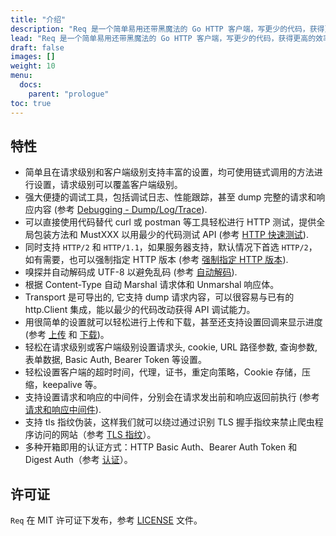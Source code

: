 ```yaml
---
title: "介绍"
description: "Req 是一个简单易用还带黑魔法的 Go HTTP 客户端，写更少的代码，获得更高的效率."
lead: "Req 是一个简单易用还带黑魔法的 Go HTTP 客户端，写更少的代码，获得更高的效率."
draft: false
images: []
weight: 10
menu:
  docs:
    parent: "prologue"
toc: true
---
```


## 特性

* 简单且在请求级别和客户端级别支持丰富的设置，均可使用链式调用的方法进行设置，请求级别可以覆盖客户端级别。
* 强大便捷的调试工具，包括调试日志、性能跟踪，甚至 dump 完整的请求和响应内容 (参考 [Debugging - Dump/Log/Trace](../../tutorial/debugging/)).
* 可以直接使用代码替代 curl 或 postman 等工具轻松进行 HTTP 测试，提供全局包装方法和 MustXXX 以用最少的代码测试 API (参考 [HTTP 快速测试](../../tutorial/quick-test/)).
* 同时支持 `HTTP/2` 和 `HTTP/1.1`，如果服务器支持，默认情况下首选 `HTTP/2`，如有需要，也可以强制指定 HTTP 版本 (参考 [强制指定 HTTP 版本](../../tutorial/force-http-version/)).
* 嗅探并自动解码成 UTF-8 以避免乱码 (参考 [自动解码](../../tutorial/auto-decode/)).
* 根据 Content-Type 自动 Marshal 请求体和 Unmarshal 响应体。
* Transport 是可导出的, 它支持 dump 请求内容，可以很容易与已有的 http.Client 集成，能以最少的代码改动获得 API 调试能力。
* 用很简单的设置就可以轻松进行上传和下载，甚至还支持设置回调来显示进度 (参考 [上传](../../tutorial/upload/) 和 [下载](../../tutorial/download/))。
* 轻松在请求级别或客户端级别设置请求头, cookie, URL 路径参数, 查询参数, 表单数据, Basic Auth, Bearer Token 等设置。
* 轻松设置客户端的超时时间，代理，证书，重定向策略，Cookie 存储，压缩，keepalive 等。
* 支持设置请求和响应的中间件，分别会在请求发出前和响应返回前执行 (参考 [请求和响应中间件](../../tutorial/middleware/)).
* 支持 tls 指纹伪装，这样我们就可以绕过通过识别 TLS 握手指纹来禁止爬虫程序访问的网站（参考 [TLS 指纹](../../tutorial/tls-fingerprinting/)）。
* 多种开箱即用的认证方式：HTTP Basic Auth、Bearer Auth Token 和 Digest Auth（参考 [认证](../../tutorial/authentication/)）。

## 许可证

`Req` 在 MIT 许可证下发布，参考  [LICENSE](https://github.com/imroc/req/blob/master/LICENSE) 文件。
